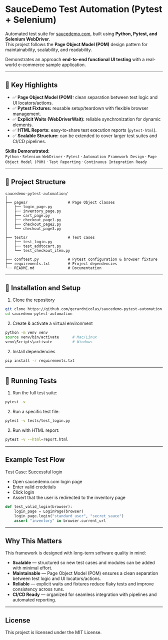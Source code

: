# SauceDemo Test Automation (Pytest + Selenium)

Automated test suite for [saucedemo.com](https://www.saucedemo.com), built using **Python, Pytest, and Selenium WebDriver**.  
This project follows the **Page Object Model (POM)** design pattern for maintainability, scalability, and readability.  

Demonstrates an approach **end-to-end functional UI testing** with a real-world e-commerce sample application.

---

## 🔹 Key Highlights
- ✅ **Page Object Model (POM):** clean separation between test logic and UI locators/actions.  
- ✅ **Pytest Fixtures:** reusable setup/teardown with flexible browser management.  
- ✅ **Explicit Waits (WebDriverWait):** reliable synchronization for dynamic elements.  
- ✅ **HTML Reports:** easy-to-share test execution reports (`pytest-html`).  
- ✅ **Scalable Structure:** can be extended to cover larger test suites and CI/CD pipelines.  

**Skills Demonstrated:**  
`Python` · `Selenium WebDriver` · `Pytest` · `Automation Framework Design` · `Page Object Model (POM)` · `Test Reporting` · `Continuous Integration Ready`

---

## 🔹 Project Structure

```text
saucedemo-pytest-automation/
│
├── pages/                  # Page Object classes
│   ├── login_page.py
│   ├── inventory_page.py
│   ├── cart_page.py
│   ├── checkout_page1.py
│   ├── checkout_page2.py
│   └── checkout_page3.py
│
├── tests/                  # Test cases
│   ├── test_login.py
│   ├── test_addtocart.py
│   └── test_checkout_item.py
│
├── conftest.py             # Pytest configuration & browser fixture
├── requirements.txt        # Project dependencies
└── README.md               # Documentation
```
---
## 🔹 Installation and Setup
1. Clone the repository
```bash
git clone https://github.com/gerardnicolas/saucedemo-pytest-automation.git
cd saucedemo-pytest-automation
```
2. Create & activate a virtual environment
```bash
python -m venv venv
source venv/bin/activate      # Mac/Linux
venv\Scripts\activate         # Windows
```
2. Install dependencies
```bash
pip install -r requirements.txt
```

---

## 🔹 Running Tests
1. Run the full test suite:
```bash
pytest -v
```
2. Run a specific test file:
```bash
pytest -v tests/test_login.py
```
2. Run with HTML report:
```bash
pytest -v --html=report.html
```

---

## Example Test Flow
Test Case: Successful login
- Open saucedemo.com login page
- Enter valid credetials
- Click login
- Assert that the user is redirected to the inventory page
```python
def test_valid_login(browser):
    login_page = LoginPage(browser)
    login_page.login("standard_user", "secret_sauce")
    assert "inventory" in browser.current_url
```

---

## Why This Matters
This framework is designed with long-term software quality in mind:

- **Scalable** — structured so new test cases and modules can be added with minimal effort.  
- **Maintainable** — Page Object Model (POM) ensures a clean separation between test logic and UI locators/actions.  
- **Reliable** — explicit waits and fixtures reduce flaky tests and improve consistency across runs.  
- **CI/CD Ready** — organized for seamless integration with pipelines and automated reporting.  

---

## License
This project is licensed under the MIT License.
